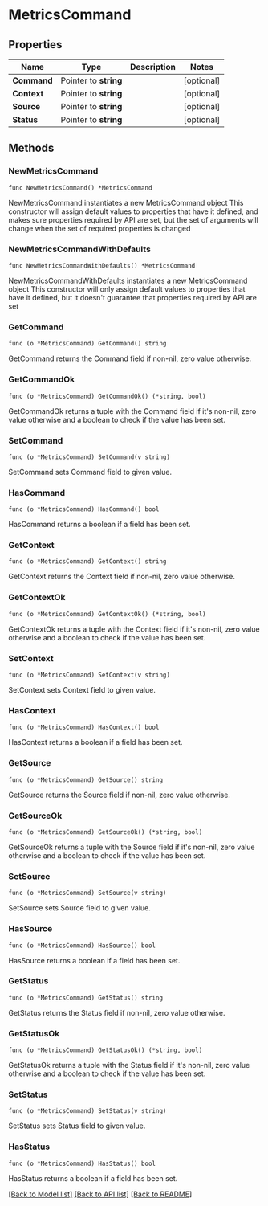 # MetricsCommand

## Properties

Name | Type | Description | Notes
------------ | ------------- | ------------- | -------------
**Command** | Pointer to **string** |  | [optional] 
**Context** | Pointer to **string** |  | [optional] 
**Source** | Pointer to **string** |  | [optional] 
**Status** | Pointer to **string** |  | [optional] 

## Methods

### NewMetricsCommand

`func NewMetricsCommand() *MetricsCommand`

NewMetricsCommand instantiates a new MetricsCommand object
This constructor will assign default values to properties that have it defined,
and makes sure properties required by API are set, but the set of arguments
will change when the set of required properties is changed

### NewMetricsCommandWithDefaults

`func NewMetricsCommandWithDefaults() *MetricsCommand`

NewMetricsCommandWithDefaults instantiates a new MetricsCommand object
This constructor will only assign default values to properties that have it defined,
but it doesn't guarantee that properties required by API are set

### GetCommand

`func (o *MetricsCommand) GetCommand() string`

GetCommand returns the Command field if non-nil, zero value otherwise.

### GetCommandOk

`func (o *MetricsCommand) GetCommandOk() (*string, bool)`

GetCommandOk returns a tuple with the Command field if it's non-nil, zero value otherwise
and a boolean to check if the value has been set.

### SetCommand

`func (o *MetricsCommand) SetCommand(v string)`

SetCommand sets Command field to given value.

### HasCommand

`func (o *MetricsCommand) HasCommand() bool`

HasCommand returns a boolean if a field has been set.

### GetContext

`func (o *MetricsCommand) GetContext() string`

GetContext returns the Context field if non-nil, zero value otherwise.

### GetContextOk

`func (o *MetricsCommand) GetContextOk() (*string, bool)`

GetContextOk returns a tuple with the Context field if it's non-nil, zero value otherwise
and a boolean to check if the value has been set.

### SetContext

`func (o *MetricsCommand) SetContext(v string)`

SetContext sets Context field to given value.

### HasContext

`func (o *MetricsCommand) HasContext() bool`

HasContext returns a boolean if a field has been set.

### GetSource

`func (o *MetricsCommand) GetSource() string`

GetSource returns the Source field if non-nil, zero value otherwise.

### GetSourceOk

`func (o *MetricsCommand) GetSourceOk() (*string, bool)`

GetSourceOk returns a tuple with the Source field if it's non-nil, zero value otherwise
and a boolean to check if the value has been set.

### SetSource

`func (o *MetricsCommand) SetSource(v string)`

SetSource sets Source field to given value.

### HasSource

`func (o *MetricsCommand) HasSource() bool`

HasSource returns a boolean if a field has been set.

### GetStatus

`func (o *MetricsCommand) GetStatus() string`

GetStatus returns the Status field if non-nil, zero value otherwise.

### GetStatusOk

`func (o *MetricsCommand) GetStatusOk() (*string, bool)`

GetStatusOk returns a tuple with the Status field if it's non-nil, zero value otherwise
and a boolean to check if the value has been set.

### SetStatus

`func (o *MetricsCommand) SetStatus(v string)`

SetStatus sets Status field to given value.

### HasStatus

`func (o *MetricsCommand) HasStatus() bool`

HasStatus returns a boolean if a field has been set.


[[Back to Model list]](../README.md#documentation-for-models) [[Back to API list]](../README.md#documentation-for-api-endpoints) [[Back to README]](../README.md)


